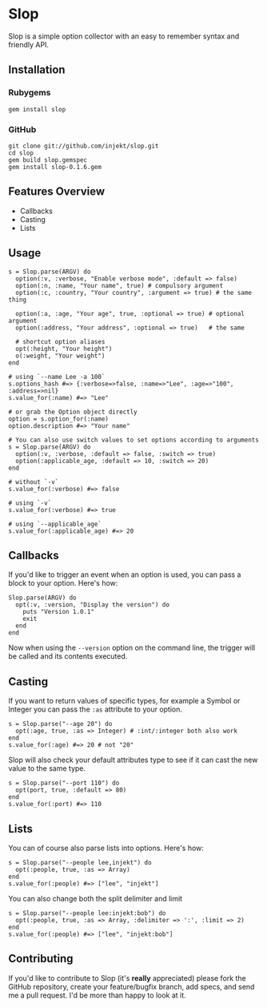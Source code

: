 Slop
====

Slop is a simple option collector with an easy to remember syntax and friendly API.

Installation
------------

### Rubygems

    gem install slop

### GitHub

    git clone git://github.com/injekt/slop.git
    cd slop
    gem build slop.gemspec
    gem install slop-0.1.6.gem

Features Overview
-----------------

 - Callbacks
 - Casting
 - Lists

Usage
-----

    s = Slop.parse(ARGV) do
      option(:v, :verbose, "Enable verbose mode", :default => false)
      option(:n, :name, "Your name", true) # compulsory argument
      option(:c, :country, "Your country", :argument => true) # the same thing

      option(:a, :age, "Your age", true, :optional => true) # optional argument
      option(:address, "Your address", :optional => true)   # the same

      # shortcut option aliases
      opt(:height, "Your height")
      o(:weight, "Your weight")
    end

    # using `--name Lee -a 100`
    s.options_hash #=> {:verbose=>false, :name=>"Lee", :age=>"100", :address=>nil}
    s.value_for(:name) #=> "Lee"

    # or grab the Option object directly
    option = s.option_for(:name)
    option.description #=> "Your name"

    # You can also use switch values to set options according to arguments
    s = Slop.parse(ARGV) do
      option(:v, :verbose, :default => false, :switch => true)
      option(:applicable_age, :default => 10, :switch => 20)
    end

    # without `-v`
    s.value_for(:verbose) #=> false

    # using `-v`
    s.value_for(:verbose) #=> true

    # using `--applicable_age`
    s.value_for(:applicable_age) #=> 20

Callbacks
---------

If you'd like to trigger an event when an option is used, you can pass a
block to your option. Here's how:

    Slop.parse(ARGV) do
      opt(:v, :version, "Display the version") do
        puts "Version 1.0.1"
        exit
      end
    end

Now when using the `--version` option on the command line, the trigger will
be called and its contents executed.

Casting
-------

If you want to return values of specific types, for example a Symbol or Integer
you can pass the `:as` attribute to your option.

    s = Slop.parse("--age 20") do
      opt(:age, true, :as => Integer) # :int/:integer both also work
    end
    s.value_for(:age) #=> 20 # not "20"

Slop will also check your default attributes type to see if it can cast the new
value to the same type.

    s = Slop.parse("--port 110") do
      opt(port, true, :default => 80)
    end
    s.value_for(:port) #=> 110

Lists
-----

You can of course also parse lists into options. Here's how:

    s = Slop.parse("--people lee,injekt") do
      opt(:people, true, :as => Array)
    end
    s.value_for(:people) #=> ["lee", "injekt"]

You can also change both the split delimiter and limit

    s = Slop.parse("--people lee:injekt:bob") do
      opt(:people, true, :as => Array, :delimiter => ':', :limit => 2)
    end
    s.value_for(:people) #=> ["lee", "injekt:bob"]

Contributing
------------

If you'd like to contribute to Slop (it's **really** appreciated) please fork
the GitHub repository, create your feature/bugfix branch, add specs, and send
me a pull request. I'd be more than happy to look at it.
